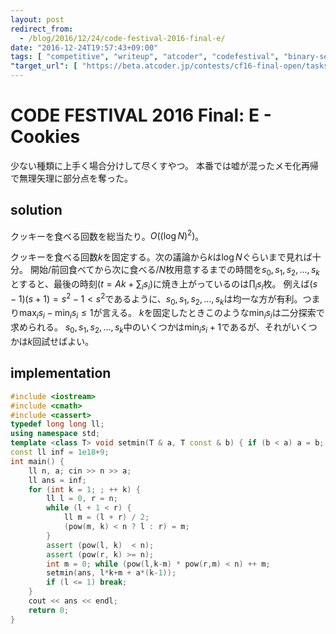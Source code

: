 ```yaml
---
layout: post
redirect_from:
  - /blog/2016/12/24/code-festival-2016-final-e/
date: "2016-12-24T19:57:43+09:00"
tags: [ "competitive", "writeup", "atcoder", "codefestival", "binary-search" ]
"target_url": [ "https://beta.atcoder.jp/contests/cf16-final-open/tasks/codefestival_2016_final_e" ]
---
```


# CODE FESTIVAL 2016 Final: E - Cookies

少ない種類に上手く場合分けして尽くすやつ。
本番では嘘が混ったメモ化再帰で無理矢理に部分点を奪った。

## solution

クッキーを食べる回数を総当たり。$O((\log N)^2)$。

クッキーを食べる回数$k$を固定する。次の議論から$k$は$\log N$ぐらいまで見れば十分。
開始/前回食べてから次に食べる/$N$枚用意するまでの時間を$s_0, s_1, s_2, \dots, s_k$とすると、最後の時刻($t = Ak + \sum_i s_i$)に焼き上がっているのは$\prod_i s_i$枚。
例えば$(s - 1)(s + 1) = s^2 - 1 \lt s^2$であるように、$s_0, s_1, s_2, \dots, s_k$は均一な方が有利。つまり$\max_i s_i - \min_i s_i \le 1$が言える。
$k$を固定したときこのような$\min_i s_i$は二分探索で求められる。
$s_0, s_1, s_2, \dots, s_k$中のいくつかは$\min_i s_i + 1$であるが、それがいくつかは$k$回試せばよい。

## implementation

``` c++
#include <iostream>
#include <cmath>
#include <cassert>
typedef long long ll;
using namespace std;
template <class T> void setmin(T & a, T const & b) { if (b < a) a = b; }
const ll inf = 1e18+9;
int main() {
    ll n, a; cin >> n >> a;
    ll ans = inf;
    for (int k = 1; ; ++ k) {
        ll l = 0, r = n;
        while (l + 1 < r) {
            ll m = (l + r) / 2;
            (pow(m, k) < n ? l : r) = m;
        }
        assert (pow(l, k)  < n);
        assert (pow(r, k) >= n);
        int m = 0; while (pow(l,k-m) * pow(r,m) < n) ++ m;
        setmin(ans, l*k+m + a*(k-1));
        if (l <= 1) break;
    }
    cout << ans << endl;
    return 0;
}
```
